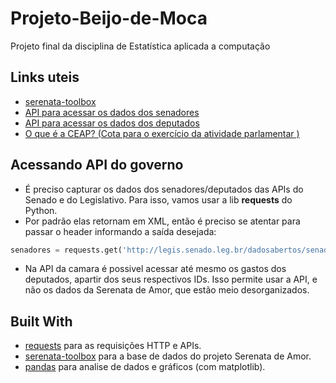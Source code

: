 # Projeto-Beijo-de-Moca
Projeto final da disciplina de Estatística aplicada a computação


## Links uteis
- [serenata-toolbox](https://github.com/okfn-brasil/serenata-toolbox)
- [API para acessar os dados dos senadores](http://legis.senado.leg.br/dadosabertos/docs/resource_ListaSenadorService.html#resource_ListaSenadorService_cargosSenadorXml_GET)  
- [API para acessar os dados dos deputados](https://dadosabertos.camara.leg.br/swagger/api.html)
- [O que é a CEAP? (Cota para o exercício da atividade parlamentar
)](https://www2.camara.leg.br/transparencia/acesso-a-informacao/copy_of_perguntas-frequentes/cota-para-o-exercicio-da-atividade-parlamentar) 


## Acessando API do governo
- É preciso capturar os dados dos senadores/deputados das APIs do Senado e do Legislativo. Para isso, vamos usar a lib
**requests** do Python.
- Por padrão elas retornam em XML, então é preciso se atentar para passar o header informando a saída desejada:
```python
senadores = requests.get('http://legis.senado.leg.br/dadosabertos/senador/lista/atual', headers={'Accept':'application/json'}).json()
```
- Na API da camara é possivel acessar até mesmo os gastos dos deputados, apartir dos seus respectivos IDs. Isso permite
usar a API, e não os dados da Serenata de Amor, que estão meio desorganizados.  

## Built With
- [requests](https://2.python-requests.org/en/master/) para as requisições HTTP e APIs.
- [serenata-toolbox](https://github.com/okfn-brasil/serenata-toolbox) para a base de dados do projeto Serenata de Amor.
- [pandas](https://pandas.pydata.org/) para analise de dados e gráficos (com matplotlib).
